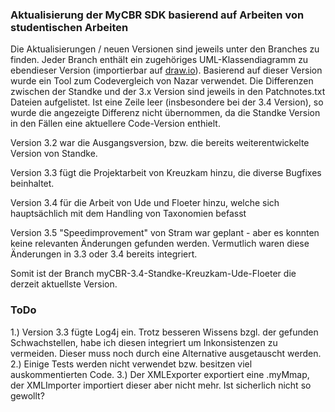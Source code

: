 ### Aktualisierung der MyCBR SDK basierend auf Arbeiten von studentischen Arbeiten 

Die Aktualisierungen / neuen Versionen sind jeweils unter den Branches zu finden. Jeder Branch enthält ein zugehöriges UML-Klassendiagramm zu ebendieser Version (importierbar auf [draw.io](https://app.diagrams.net/)). 
Basierend auf dieser Version wurde ein Tool zum Codevergleich von Nazar verwendet. Die Differenzen zwischen der Standke und der 3.x Version sind jeweils in den Patchnotes.txt Dateien aufgelistet. Ist eine Zeile leer (insbesondere bei der 3.4 Version), so wurde die angezeigte Differenz nicht übernommen, da die Standke Version in den Fällen eine aktuellere Code-Version enthielt. 

Version 3.2 war die Ausgangsversion, bzw. die bereits weiterentwickelte Version von Standke. 

Version 3.3 fügt die Projektarbeit von Kreuzkam hinzu, die diverse Bugfixes beinhaltet.

Version 3.4 für die Arbeit von Ude und Floeter hinzu, welche sich hauptsächlich mit dem Handling von Taxonomien befasst

Version 3.5 "Speedimprovement" von Stram war geplant - aber es konnten keine relevanten Änderungen gefunden werden. Vermutlich waren diese Änderungen in 3.3 oder 3.4 bereits integriert. 


Somit ist der Branch myCBR-3.4-Standke-Kreuzkam-Ude-Floeter die derzeit aktuellste Version. 

### ToDo

1.) Version 3.3 fügte Log4j ein. Trotz besseren Wissens bzgl. der gefunden Schwachstellen, habe ich diesen integriert um Inkonsistenzen zu vermeiden. Dieser muss noch durch eine Alternative ausgetauscht werden. 
2.) Einige Tests werden nicht verwendet bzw. besitzen viel auskommentierten Code.
3.) Der XMLExporter exportiert eine .myMmap, der XMLImporter importiert dieser aber nicht mehr. Ist sicherlich nicht so gewollt?
